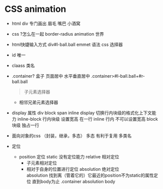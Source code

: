# CSS animation


- html
  div
  专门画出
  眉毛
  嘴巴
  小酒窝



- css
  ?怎么在一起 
   border-radius
   animation 世界


- html快婕输入方式 
  div#l-ball.ball emmet 语法 css 选择器  
  
- id 唯一
- claass 类名
- .container?
  盒子  页面居中
  水平垂直居中
  .container>#l-ball.ball+#r-ball.ball
  > 子元素选择器
  + 相邻兄弟元素选择器


- display 属性
  div block 
  span inline
  display 切换行内块级的格式化上下文能力
  inline-block 行内块级  设置宽高  在一行
  inline 行内 不可以设置宽高
  block 块级 独占一行 


- 面向对象的css （封装，继承，多态）
  多态 
  有利于复用 多类名
- 定位
  - position 定位
    static 没有定位能力
    relative 相对定位
      - 子元素相对定位
      - 相对于自身的位置进行定位
    absolution 绝对定位   
    absolution 找到离（管着它的）它最近的position不为static的属性定位 直到body为止
    .container absolution body
